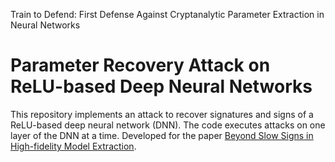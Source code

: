 Train to Defend: First Defense Against Cryptanalytic
Parameter Extraction in Neural Networks

# Parameter Recovery Attack on ReLU-based Deep Neural Networks

This repository implements an attack to recover signatures and signs of a ReLU-based deep neural network (DNN). The code executes attacks on one layer of the DNN at a time. Developed for the paper [Beyond Slow Signs in High-fidelity Model Extraction](https://arxiv.org/abs/2406.10011).